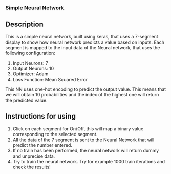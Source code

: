 ### Simple Neural Network

## Description
This is a simple neural network, built using keras, that uses a 7-segment display to show how neural network predicts a value based on inputs. Each segment is mapped to the input data of the Neural network, that uses the following configuration:

1. Input Neurons: 7
2. Output Neurons: 10
3. Optimizer: Adam
4. Loss Function: Mean Squared Error

This NN uses one-hot encoding to predict the output value. This means that we will obtain 10 probabilities and the index of the highest one will return the predicted value.

## Instructions for using

1. Click on each segment for On/Off, this will map a binary value corresponding to the selected segment.
2. All the data of the 7 segment is sent to the Neural Network that will predict the number entered.
3. If no train has been performed, the neural network will return dummy and unprecise data.
4. Try to train the neural network. Try for example 1000 train iterations and check the results!
